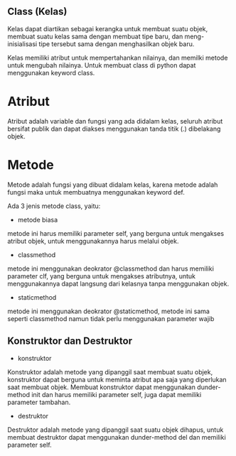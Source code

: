 ## Class (Kelas)

Kelas dapat diartikan sebagai kerangka untuk membuat suatu objek, membuat suatu kelas sama dengan membuat tipe baru, dan meng-inisialisasi tipe tersebut sama dengan menghasilkan objek baru.

Kelas memiliki atribut untuk mempertahankan nilainya, dan memilki metode untuk mengubah nilainya. Untuk membuat class di python dapat menggunakan keyword class.

# Atribut

Atribut adalah variable dan fungsi yang ada didalam kelas, seluruh atribut bersifat publik dan dapat diakses menggunakan tanda titik (.) dibelakang objek.

# Metode 

Metode adalah fungsi yang dibuat didalam kelas, karena metode adalah fungsi maka untuk membuatnya menggunakan keyword def.

Ada 3 jenis metode class, yaitu:

- metode biasa

metode ini harus memiliki parameter self, yang berguna untuk mengakses atribut objek, untuk menggunakannya harus melalui objek.

- classmethod

metode ini menggunakan deokrator @classmethod dan harus memiliki parameter clf, yang berguna untuk mengakses atributnya, untuk menggunakannya dapat langsung dari kelasnya tanpa menggunakan objek.

- staticmethod

metode ini menggunakan deokrator @staticmethod, metode ini sama seperti classmethod namun tidak perlu menggunakan parameter wajib

## Konstruktor dan Destruktor

- konstruktor

Konstruktor adalah metode yang dipanggil saat membuat suatu objek, konstruktor dapat berguna untuk meminta atribut apa saja yang diperlukan saat membuat objek. Membuat konstruktor dapat menggunakan dunder-method init dan harus memiliki parameter self, juga dapat memiliki parameter tambahan.

- destruktor

Destruktor adalah metode yang dipanggil saat suatu objek dihapus, untuk membuat destruktor dapat menggunakan dunder-method del dan memiliki parameter self.